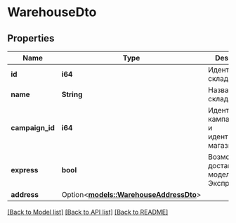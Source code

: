 # WarehouseDto

## Properties

Name | Type | Description | Notes
------------ | ------------- | ------------- | -------------
**id** | **i64** | Идентификатор склада. | 
**name** | **String** | Название склада. | 
**campaign_id** | **i64** | Идентификатор кампании в API и идентификатор магазина. | 
**express** | **bool** | Возможна ли доставка по модели Экспресс. | 
**address** | Option<[**models::WarehouseAddressDto**](WarehouseAddressDTO.md)> |  | [optional]

[[Back to Model list]](../README.md#documentation-for-models) [[Back to API list]](../README.md#documentation-for-api-endpoints) [[Back to README]](../README.md)


